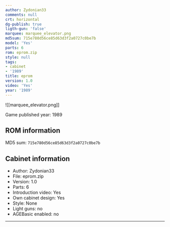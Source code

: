 ```yaml
---
author: Zydonian33
comments: null
crt: horizontal
dg-publish: true
ligth-gun: 'false'
marquee: marquee_elevator.png
md5sum: 715e780d56ce85d63d3f2a0727c0be7b
model: 'Yes'
parts: 6
rom: eprom.zip
style: null
tags:
- cabinet
- '1989'
title: eprom
version: 1.0
video: 'Yes'
year: '1989'
---
```


![[marquee_elevator.png]]

Game published year: 1989

## ROM information

MD5 sum: `715e780d56ce85d63d3f2a0727c0be7b` 

## Cabinet information

- Author: Zydonian33
- File: eprom.zip
- Version: 1.0
- Parts: 6
- Introduction video: Yes
- Own cabinet design: Yes
- Style: None
- Light guns: no
- AGEBasic enabled: no

---
